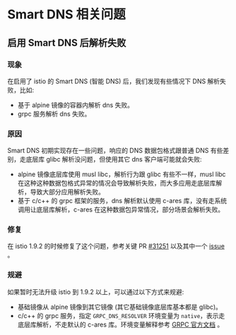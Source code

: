 # Smart DNS 相关问题

## 启用 Smart DNS 后解析失败

### 现象

在启用了 istio 的 Smart DNS (智能 DNS) 后，我们发现有些情况下 DNS 解析失败，比如:

* 基于 alpine 镜像的容器内解析 dns 失败。
* grpc 服务解析 dns 失败。

### 原因

Smart DNS 初期实现存在一些问题，响应的 DNS 数据包格式跟普通 DNS 有些差别，走底层库 glibc 解析没问题，但使用其它 dns 客户端可能就会失败:
* alpine 镜像底层库使用 musl libc，解析行为跟 glibc 有些不一样，musl libc 在这种这种数据包格式异常的情况会导致解析失败，而大多应用走底层库解析，导致大部分应用解析失败。
* 基于 c/c++ 的 grpc 框架的服务，dns 解析默认使用 c-ares 库，没有走系统调用让底层库解析，c-ares 在这种数据包异常情况，部分场景会解析失败。

### 修复

在 istio 1.9.2 的时候修复了这个问题，参考关键 PR [#31251](https://github.com/istio/istio/pull/31251) 以及其中一个 [issue](https://github.com/istio/istio/issues/31295) 。

### 规避

如果暂时无法升级 istio 到 1.9.2 以上，可以通过以下方式来规避:

* 基础镜像从 alpine 镜像到其它镜像 (其它基础镜像底层库基本都是 glibc)。
* c/c++ 的 grpc 服务，指定 `GRPC_DNS_RESOLVER` 环境变量为 `native`，表示走底层库解析，不走默认的 c-ares 库。环境变量解释参考 [GRPC 官方文档](https://github.com/grpc/grpc/blob/master/doc/environment_variables.md) 。